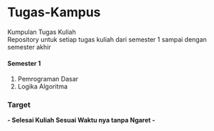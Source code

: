 # Tugas-Kampus
Kumpulan Tugas Kuliah <br>
Repository untuk setiap tugas kuliah dari semester 1 sampai dengan semester akhir
#### Semester 1
1. Pemrograman Dasar
2. Logika Algoritma
### Target 
<b>- Selesai Kuliah Sesuai Waktu nya tanpa Ngaret -</b>